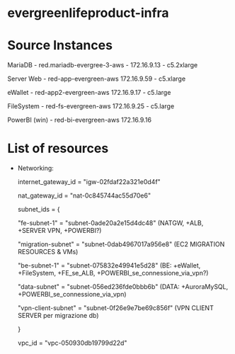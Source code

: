 # evergreenlifeproduct-infra

# Source Instances
MariaDB - red.mariadb-evergree-3-aws - 172.16.9.13 - c5.2xlarge

Server Web - red-app-evergreen-aws 172.16.9.59 - c5.xlarge

eWallet - red-app2-evergreen-aws 172.16.9.17 - c5.large

FileSystem - red-fs-evergreen-aws 172.16.9.25 - c5.large

PowerBI (win) - red-bi-evergreen-aws 172.16.9.16


# List of resources

- Networking:
  
  internet_gateway_id = "igw-02fdaf22a321e0d4f"

  nat_gateway_id = "nat-0c845744ac55d70e6"

  subnet_ids = {

    "fe-subnet-1" = "subnet-0ade20a2e15d4dc48" (NATGW, +ALB, +SERVER VPN, +POWERBI?)
  
    "migration-subnet" = "subnet-0dab4967017a956e8" (EC2 MIGRATION RESOURCES & VMs)
  
    "be-subnet-1" = "subnet-075832e49941e5d28" (BE: +eWallet, +FileSystem, +FE_se_ALB, +POWERBI_se_connessione_via_vpn?)
  
    "data-subnet" = "subnet-056ed236fde0bbb6b" (DATA: +AuroraMySQL, +POWERBI_se_connessione_via_vpn)
  
    "vpn-client-subnet" = "subnet-0f26e9e7be69c856f" (VPN CLIENT SERVER per migrazione db)
  
  }

  vpc_id = "vpc-050930db19799d22d"
